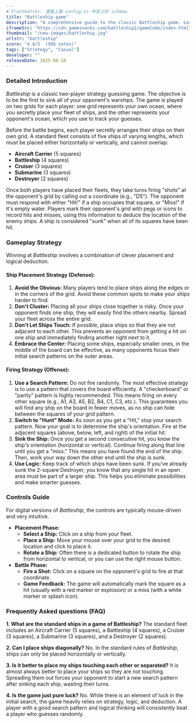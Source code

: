 ```yaml
---
# Frontmatter: 遵循上面 config.ts 中定义的 schema
title: "Battleship game"
description: "A comprehensive guide to the classic Battleship game. Learn the rules, ship placement strategies, effective search patterns, and tips to sink the enemy fleet before they find yours."
iframeSrc: "https://cdn.gamesnacks.com/battleship2/gameCode/index.html"
thumbnail: "/new-images/battleship.jpg"
urlstr: "battleship"
score: "4.4/5  (986 votes)"
tags: ["Strategy", "Casual"]
developer: ""
releaseDate: 2025-08-16
---
```





### Detailed Introduction

*Battleship* is a classic two-player strategy guessing game. The objective is to be the first to sink all of your opponent's warships. The game is played on two grids for each player: one grid represents your own ocean, where you secretly place your fleet of ships, and the other represents your opponent's ocean, which you use to track your guesses.

Before the battle begins, each player secretly arranges their ships on their own grid. A standard fleet consists of five ships of varying lengths, which must be placed either horizontally or vertically, and cannot overlap:
*   **Aircraft Carrier** (5 squares)
*   **Battleship** (4 squares)
*   **Cruiser** (3 squares)
*   **Submarine** (3 squares)
*   **Destroyer** (2 squares)

Once both players have placed their fleets, they take turns firing "shots" at the opponent's grid by calling out a coordinate (e.g., "D5"). The opponent must respond with either "Hit!" if a ship occupies that square, or "Miss!" if it's empty water. Players mark their opponent's grid with pegs or icons to record hits and misses, using this information to deduce the location of the enemy ships. A ship is considered "sunk" when all of its squares have been hit.

### Gameplay Strategy

Winning at *Battleship* involves a combination of clever placement and logical deduction.

#### Ship Placement Strategy (Defense):

1.  **Avoid the Obvious:** Many players tend to place ships along the edges or in the corners of the grid. Avoid these common spots to make your ships harder to find.
2.  **Don't Cluster:** Placing all your ships close together is risky. Once your opponent finds one ship, they will easily find the others nearby. Spread your fleet across the entire grid.
3.  **Don't Let Ships Touch:** If possible, place ships so that they are not adjacent to each other. This prevents an opponent from getting a hit on one ship and immediately finding another right next to it.
4.  **Embrace the Center:** Placing some ships, especially smaller ones, in the middle of the board can be effective, as many opponents focus their initial search patterns on the outer areas.

#### Firing Strategy (Offense):

1.  **Use a Search Pattern:** Do not fire randomly. The most effective strategy is to use a pattern that covers the board efficiently. A "checkerboard" or "parity" pattern is highly recommended. This means firing on every other square (e.g., A1, A3, A5, B2, B4, C1, C3, etc.). This guarantees you will find any ship on the board in fewer moves, as no ship can hide between the squares of your grid pattern.
2.  **Switch to "Hunt" Mode:** As soon as you get a "Hit," stop your search pattern. Now your goal is to determine the ship's orientation. Fire at the adjacent squares (above, below, left, and right) of the initial hit.
3.  **Sink the Ship:** Once you get a second consecutive hit, you know the ship's orientation (horizontal or vertical). Continue firing along that line until you get a "miss." This means you have found the end of the ship. Then, work your way down the other end until the ship is sunk.
4.  **Use Logic:** Keep track of which ships have been sunk. If you've already sunk the 2-square Destroyer, you know that any single hit in an open area must be part of a larger ship. This helps you eliminate possibilities and make smarter guesses.

### Controls Guide

For digital versions of *Battleship*, the controls are typically mouse-driven and very intuitive.

*   **Placement Phase:**
    *   **Select a Ship:** Click on a ship from your fleet.
    *   **Place a Ship:** Move your mouse over your grid to the desired location and click to place it.
    *   **Rotate a Ship:** Often there is a dedicated button to rotate the ship from horizontal to vertical, or you can use the right mouse button.
*   **Battle Phase:**
    *   **Fire a Shot:** Click on a square on the opponent's grid to fire at that coordinate.
    *   **Game Feedback:** The game will automatically mark the square as a hit (usually with a red marker or explosion) or a miss (with a white marker or splash icon).

### Frequently Asked questions (FAQ)

**1. What are the standard ships in a game of Battleship?**
The standard fleet includes an Aircraft Carrier (5 squares), a Battleship (4 squares), a Cruiser (3 squares), a Submarine (3 squares), and a Destroyer (2 squares).

**2. Can I place ships diagonally?**
No. In the standard rules of *Battleship*, ships can only be placed horizontally or vertically.

**3. Is it better to place my ships touching each other or separated?**
It is almost always better to place your ships so they are not touching. Spreading them out forces your opponent to start a new search pattern after sinking each ship, wasting their turns.

**4. Is the game just pure luck?**
No. While there is an element of luck in the initial search, the game heavily relies on strategy, logic, and deduction. A player with a good search pattern and logical thinking will consistently beat a player who guesses randomly.

